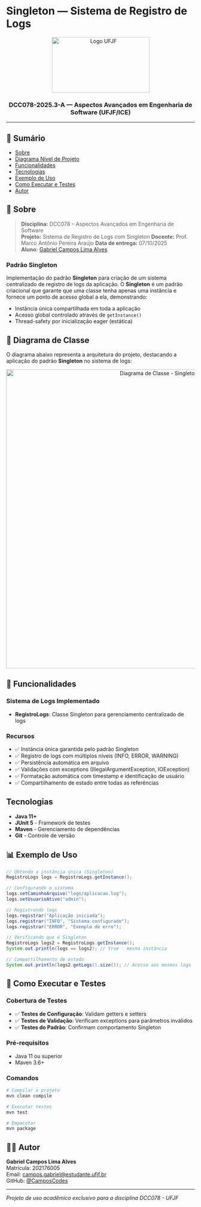 # Singleton — Sistema de Registro de Logs

<p align="center">
  <a href="https://www.ufjf.br/" rel="noopener">
    <img width=261 height=148 src="https://upload.wikimedia.org/wikipedia/commons/thumb/7/71/Logo_da_UFJF.png/640px-Logo_da_UFJF.png" alt="Logo UFJF">
  </a>
</p>

<h3 align="center">DCC078-2025.3-A — Aspectos Avançados em Engenharia de Software (UFJF/ICE)</h3>

---

## 📝 Sumário
- [Sobre](#sobre)
- [Diagrama Nível de Projeto](#diagrama)
- [Funcionalidades](#funcionalidades)
- [Tecnologias](#tecnologias)
- [Exemplo de Uso](#exemplo)
- [Como Executar e Testes](#testes)
- [Autor](#autor)

## 🧐 Sobre <a name="sobre"></a>
> **Disciplina:** DCC078 – Aspectos Avançados em Engenharia de Software  
> **Projeto:** Sistema de Registro de Logs com Singleton
> **Docente:** Prof. Marco Antônio Pereira Araújo
> **Data de entrega:** 07/10/2025  
> **Aluno:** [Gabriel Campos Lima Alves](#autor)

### Padrão Singleton
Implementação do padrão **Singleton** para criação de um sistema centralizado de registro de logs da aplicação.
O **Singleton** é um padrão criacional que garante que uma classe tenha apenas uma instância e fornece um ponto de acesso global a ela, demonstrando:
- Instância única compartilhada em toda a aplicação
- Acesso global controlado através de `getInstance()`
- Thread-safety por inicialização eager (estática)

## 📐 Diagrama de Classe <a name="diagrama"></a>
O diagrama abaixo representa a arquitetura do projeto, destacando a aplicação do padrão **Singleton** no sistema de logs:

<p align="center">
  <img src="./Singleton.drawio.png" alt="Diagrama de Classe - Singleton" width="800"/>
</p>

## 🚀 Funcionalidades <a name="funcionalidades"></a>
### Sistema de Logs Implementado
- **RegistroLogs**: Classe Singleton para gerenciamento centralizado de logs

### Recursos
- ✅ Instância única garantida pelo padrão Singleton
- ✅ Registro de logs com múltiplos níveis (INFO, ERROR, WARNING)
- ✅ Persistência automática em arquivo
- ✅ Validações com exceptions (IllegalArgumentException, IOException)
- ✅ Formatação automática com timestamp e identificação de usuário
- ✅ Compartilhamento de estado entre todas as referências

##  Tecnologias <a name="tecnologias"></a>
- **Java 11+**
- **JUnit 5** - Framework de testes
- **Maven** - Gerenciamento de dependências
- **Git** - Controle de versão


## 📊 Exemplo de Uso <a name="exemplo"></a>
```java
// Obtendo a instância única (Singleton)
RegistroLogs logs = RegistroLogs.getInstance();

// Configurando o sistema
logs.setCaminhoArquivo("logs/aplicacao.log");
logs.setUsuarioAtivo("admin");

// Registrando logs
logs.registrar("Aplicação iniciada");
logs.registrar("INFO", "Sistema configurado");
logs.registrar("ERROR", "Exemplo de erro");

// Verificando que é Singleton
RegistroLogs logs2 = RegistroLogs.getInstance();
System.out.println(logs == logs2); // true - mesma instância

// Compartilhamento de estado
System.out.println(logs2.getLogs().size()); // Acesso aos mesmos logs
```

## 🧪 Como Executar e Testes <a name="testes"></a>
### Cobertura de Testes
- ✅ **Testes de Configuração**: Validam getters e setters
- ✅ **Testes de Validação**: Verificam exceptions para parâmetros inválidos
- ✅ **Testes do Padrão**: Confirmam comportamento Singleton

### Pré-requisitos
- Java 11 ou superior
- Maven 3.6+

### Comandos
```bash
# Compilar o projeto
mvn clean compile

# Executar testes
mvn test

# Empacotar
mvn package
```

## 👨‍💻 Autor <a name="autor"></a>
**Gabriel Campos Lima Alves**  
Matrícula: 202176005  
Email: campos.gabriel@estudante.ufjf.br  
GitHub: [@CamposCodes](https://github.com/CamposCodes)

---

*Projeto de uso acadêmico exclusivo para a disciplina DCC078 - UFJF*